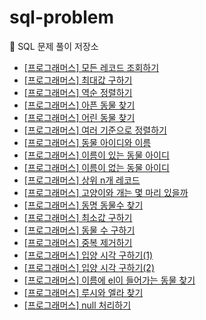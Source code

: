 # sql-problem
📝 SQL 문제 풀이 저장소

- [\[프로그래머스\] 모든 레코드 조회하기](https://github.com/ksy90101/sql-problem/blob/master/findAllRecode.md)
- [\[프로그래머스\] 최대값 구하기](https://github.com/ksy90101/sql-problem/blob/master/findMaxValue.md)
- [\[프로그래머스\] 역순 정렬하기](https://github.com/ksy90101/sql-problem/blob/master/sortDesc.md)
- [\[프로그래머스\] 아픈 동물 찾기](https://github.com/ksy90101/sql-problem/blob/master/findSickAnimal.md)
- [\[프로그래머스\] 어린 동물 찾기](https://github.com/ksy90101/sql-problem/blob/master/findYoungAnimal.md)
- [\[프로그래머스\] 여러 기준으로 정렬하기](https://github.com/ksy90101/sql-problem/blob/master/sortByVariousColumn.md)
- [\[프로그래머스\] 동물 아이디와 이름](https://github.com/ksy90101/sql-problem/blob/master/animalIdAndName.md)
- [\[프로그래머스\] 이름이 있는 동물 아이디](https://github.com/ksy90101/sql-problem/blob/master/animalExistName.md)
- [\[프로그래머스\] 이름이 없는 동물 아이디](https://github.com/ksy90101/sql-problem/blob/master/animalNotExistName.md)
- [\[프로그래머스\] 상위 n개 레코드](https://github.com/ksy90101/sql-problem/blob/master/TopNRecords.md)
- [\[프로그래머스\] 고양이와 개는 몇 마리 있을까](https://github.com/ksy90101/sql-problem/blob/master/how_many_cats_and_dogs_are_there.md)
- [\[프로그래머스\] 동명 동물수 찾기](https://github.com/ksy90101/sql-problem/blob/master/find_the_number_of_animals_of_the_same_name.md)
- [\[프로그래머스\] 최소값 구하기](https://github.com/ksy90101/sql-problem/blob/master/find_min.md)
- [\[프로그래머스\] 동물 수 구하기](https://github.com/ksy90101/sql-problem/blob/master/find_animal_number.md)
- [\[프로그래머스\] 중복 제거하기](https://github.com/ksy90101/sql-problem/blob/master/remove_duplicates.md)
- [\[프로그래머스\] 입양 시각 구하기(1)](https://github.com/ksy90101/sql-problem/blob/master/finding_adoption_time_1.md)
- [\[프로그래머스\] 입양 시각 구하기(2)](https://github.com/ksy90101/sql-problem/blob/master/finding_adoption_time_2.md)
- [\[프로그래머스\] 이름에 el이 들어가는 동물 찾기](https://github.com/ksy90101/sql-problem/blob/master/find_animals_with_el_in_their_name.md)
- [\[프로그래머스\] 루시와 엘라 찾기](https://github.com/ksy90101/sql-problem/blob/master/finding_luck_and_ella.md)
- [\[프로그래머스\] null 처리하기](https://github.com/ksy90101/sql-problem/blob/master/processing_null.md)
